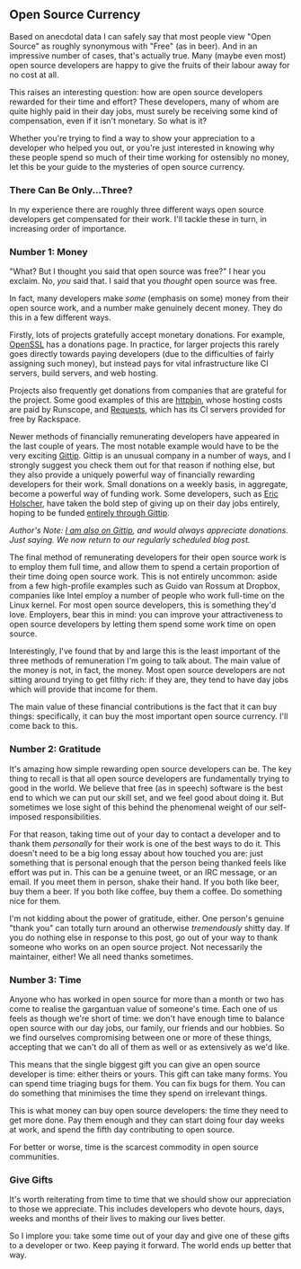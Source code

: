 ## Open Source Currency

Based on anecdotal data I can safely say that most people view "Open Source" as
roughly synonymous with "Free" (as in beer). And in an impressive number of 
cases, that's actually true. Many (maybe even most) open source developers are
happy to give the fruits of their labour away for no cost at all.

This raises an interesting question: how are open source developers rewarded
for their time and effort? These developers, many of whom are quite highly paid
in their day jobs, must surely be receiving some kind of compensation, even if
it isn't monetary. So what is it?

Whether you're trying to find a way to show your appreciation to a developer
who helped you out, or you're just interested in knowing why these people spend
so much of their time working for ostensibly no money, let this be your guide
to the mysteries of open source currency.

### There Can Be Only...Three?

In my experience there are roughly three different ways open source developers
get compensated for their work. I'll tackle these in turn, in increasing order
of importance.

### Number 1: Money

"What? But I thought you said that open source was free?" I hear you exclaim.
No, _you_ said that. I said that you _thought_ open source was free.

In fact, many developers make _some_ (emphasis on some) money from their open
source work, and a number make genuinely decent money. They do this in a few
different ways.

Firstly, lots of projects gratefully accept monetary donations. For example,
[OpenSSL](https://www.openssl.org/support/donations.html) has a donations page.
In practice, for larger projects this rarely goes directly towards paying
developers (due to the difficulties of fairly assigning such money), but
instead pays for vital infrastructure like CI servers, build servers, and web
hosting.

Projects also frequently get donations from companies
that are grateful for the project. Some good examples of this are
[httpbin](http://httpbin.org/), whose hosting costs are paid by Runscope, and
[Requests](http://python-requests.org/), which has its CI servers provided for
free by Rackspace.

Newer methods of financially remunerating developers have appeared in the last
couple of years. The most notable example would have to be the very exciting
[Gittip](https://www.gittip.com/). Gittip is an unusual company in a number of
ways, and I strongly suggest you check them out for that reason if nothing
else, but they also provide a uniquely powerful way of financially rewarding
developers for their work. Small donations on a weekly basis, in aggregate,
become a powerful way of funding work. Some developers, such as
[Eric Holscher](https://www.gittip.com/ericholscher/), have taken the bold step
of giving up on their day jobs entirely, hoping to be funded
[entirely through Gittip](http://ericholscher.com/blog/2013/sep/25/help-me-improve-documentation/).

_Author's Note: [I am also on Gittip](https://www.gittip.com/Lukasa/), and
would always appreciate donations. Just saying. We now return to our regularly
scheduled blog post._

The final method of remunerating developers for their open source work is to
employ them full time, and allow them to spend a certain proportion of their
time doing open source work. This is not entirely uncommon: aside from a few
high-profile examples such as Guido van Rossum at Dropbox, companies like
Intel employ a number of people who work full-time on the Linux kernel. For
most open source developers, this is something they'd love. Employers, bear
this in mind: you can improve your attractiveness to open source developers by
letting them spend some work time on open source.

Interestingly, I've found that by and large this is the least important of the
three methods of remuneration I'm going to talk about. The main value of the
money is not, in fact, the money. Most open source developers are not sitting 
around trying to get filthy rich: if they are, they tend to have day jobs which
will provide that income for them.

The main value of these financial contributions is the fact that it can buy
things: specifically, it can buy the most important open source currency. I'll
come back to this.

### Number 2: Gratitude

It's amazing how simple rewarding open source developers can be. The key thing
to recall is that all open source developers are fundamentally trying to good
in the world. We believe that free (as in speech) software is the best end
to which we can put our skill set, and we feel good about doing it. But
sometimes we lose sight of this behind the phenomenal weight of our
self-imposed responsibilities.

For that reason, taking time out of your day to contact a developer and to
thank them _personally_ for their work is one of the best ways to do it. This
doesn't need to be a big long essay about how touched you are: just something
that is personal enough that the person being thanked feels like effort was put
in. This can be a genuine tweet, or an IRC message, or an email. If you meet
them in person, shake their hand. If you both like beer, buy them a beer. If
you both like coffee, buy them a coffee. Do something nice for them.

I'm not kidding about the power of gratitude, either. One person's genuine
"thank you" can totally turn around an otherwise _tremendously_ shitty day. If
you do nothing else in response to this post, go out of your way to thank
someone who works on an open source project. Not necessarily the maintainer,
either! We all need thanks sometimes.

### Number 3: Time

Anyone who has worked in open source for more than a month or two has come to
realise the gargantuan value of someone's time. Each one of us feels as though
we're short of time: we don't have enough time to balance open source with our
day jobs, our family, our friends and our hobbies. So we find ourselves
compromising between one or more of these things, accepting that we can't do
all of them as well or as extensively as we'd like.

This means that the single biggest gift you can give an open source developer
is time: either theirs or yours. This gift can take many forms. You can spend 
time triaging bugs for them. You can fix bugs for them. You can do something
that minimises the time they spend on irrelevant things.

This is what money can buy open source developers: the time they need to get
more done. Pay them enough and they can start doing four day weeks at work, and
spend the fifth day contributing to open source.

For better or worse, time is the scarcest commodity in open source communities.

### Give Gifts

It's worth reiterating from time to time that we should show our appreciation
to those we appreciate. This includes developers who devote hours, days, weeks
and months of their lives to making our lives better.

So I implore you: take some time out of your day and give one of these gifts to
a developer or two. Keep paying it forward. The world ends up better that way.
